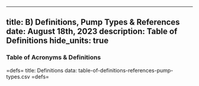 -----
title: B) Definitions, Pump Types & References
date: August 18th, 2023
description: Table of Definitions 
hide_units: true
-----

### Table of Acronyms & Definitions

=defs=
title: Definitions
data: table-of-definitions-references-pump-types.csv
=defs=

